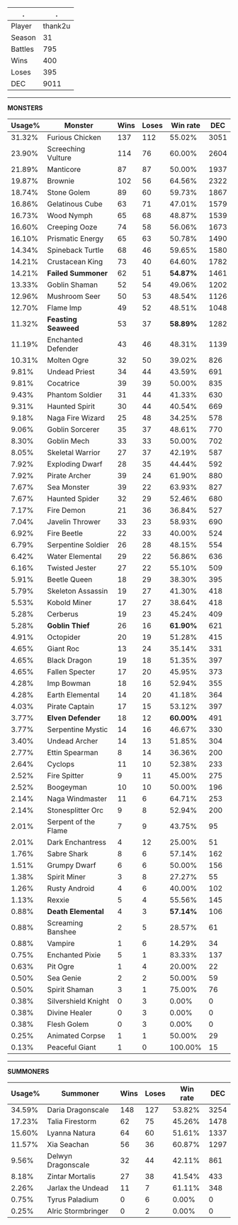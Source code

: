 .|.
|-|-
Player|thank2u
Season|31
Battles|795
Wins|400
Loses|395
DEC|9011

---
**MONSTERS**

Usage%|Monster|Wins|Loses|Win rate|DEC|
-|-|-|-|-|-|
31.32%|Furious Chicken|137|112|55.02%|3051|
23.90%|Screeching Vulture|114|76|60.00%|2604|
21.89%|Manticore|87|87|50.00%|1937|
19.87%|Brownie|102|56|64.56%|2322|
18.74%|Stone Golem|89|60|59.73%|1867|
16.86%|Gelatinous Cube|63|71|47.01%|1579|
16.73%|Wood Nymph|65|68|48.87%|1539|
16.60%|Creeping Ooze|74|58|56.06%|1673|
16.10%|Prismatic Energy|65|63|50.78%|1490|
14.34%|Spineback Turtle|68|46|59.65%|1580|
14.21%|Crustacean King|73|40|64.60%|1782|
14.21%|**Failed Summoner**|62|51|**54.87%**|1461|
13.33%|Goblin Shaman|52|54|49.06%|1202|
12.96%|Mushroom Seer|50|53|48.54%|1126|
12.70%|Flame Imp|49|52|48.51%|1048|
11.32%|**Feasting Seaweed**|53|37|**58.89%**|1282|
11.19%|Enchanted Defender|43|46|48.31%|1139|
10.31%|Molten Ogre|32|50|39.02%|826|
9.81%|Undead Priest|34|44|43.59%|691|
9.81%|Cocatrice|39|39|50.00%|835|
9.43%|Phantom Soldier|31|44|41.33%|630|
9.31%|Haunted Spirit|30|44|40.54%|669|
9.18%|Naga Fire Wizard|25|48|34.25%|578|
9.06%|Goblin Sorcerer|35|37|48.61%|770|
8.30%|Goblin Mech|33|33|50.00%|702|
8.05%|Skeletal Warrior|27|37|42.19%|587|
7.92%|Exploding Dwarf|28|35|44.44%|592|
7.92%|Pirate Archer|39|24|61.90%|880|
7.67%|Sea Monster|39|22|63.93%|827|
7.67%|Haunted Spider|32|29|52.46%|680|
7.17%|Fire Demon|21|36|36.84%|527|
7.04%|Javelin Thrower|33|23|58.93%|690|
6.92%|Fire Beetle|22|33|40.00%|524|
6.79%|Serpentine Soldier|26|28|48.15%|554|
6.42%|Water Elemental|29|22|56.86%|636|
6.16%|Twisted Jester|27|22|55.10%|509|
5.91%|Beetle Queen|18|29|38.30%|395|
5.79%|Skeleton Assassin|19|27|41.30%|418|
5.53%|Kobold Miner|17|27|38.64%|418|
5.28%|Cerberus|19|23|45.24%|409|
5.28%|**Goblin Thief**|26|16|**61.90%**|621|
4.91%|Octopider|20|19|51.28%|415|
4.65%|Giant Roc|13|24|35.14%|331|
4.65%|Black Dragon|19|18|51.35%|397|
4.65%|Fallen Specter|17|20|45.95%|373|
4.28%|Imp Bowman|18|16|52.94%|355|
4.28%|Earth Elemental|14|20|41.18%|364|
4.03%|Pirate Captain|17|15|53.12%|397|
3.77%|**Elven Defender**|18|12|**60.00%**|491|
3.77%|Serpentine Mystic|14|16|46.67%|330|
3.40%|Undead Archer|14|13|51.85%|304|
2.77%|Ettin Spearman|8|14|36.36%|200|
2.64%|Cyclops|11|10|52.38%|233|
2.52%|Fire Spitter|9|11|45.00%|275|
2.52%|Boogeyman|10|10|50.00%|196|
2.14%|Naga Windmaster|11|6|64.71%|253|
2.14%|Stonesplitter Orc|9|8|52.94%|200|
2.01%|Serpent of the Flame|7|9|43.75%|95|
2.01%|Dark Enchantress|4|12|25.00%|51|
1.76%|Sabre Shark|8|6|57.14%|162|
1.51%|Grumpy Dwarf|6|6|50.00%|156|
1.38%|Spirit Miner|3|8|27.27%|55|
1.26%|Rusty Android|4|6|40.00%|102|
1.13%|Rexxie|5|4|55.56%|145|
0.88%|**Death Elemental**|4|3|**57.14%**|106|
0.88%|Screaming Banshee|2|5|28.57%|61|
0.88%|Vampire|1|6|14.29%|34|
0.75%|Enchanted Pixie|5|1|83.33%|137|
0.63%|Pit Ogre|1|4|20.00%|22|
0.50%|Sea Genie|2|2|50.00%|59|
0.50%|Spirit Shaman|3|1|75.00%|76|
0.38%|Silvershield Knight|0|3|0.00%|0|
0.38%|Divine Healer|0|3|0.00%|0|
0.38%|Flesh Golem|0|3|0.00%|0|
0.25%|Animated Corpse|1|1|50.00%|29|
0.13%|Peaceful Giant|1|0|100.00%|15|

---
**SUMMONERS**

Usage%|Summoner|Wins|Loses|Win rate|DEC|
-|-|-|-|-|-|
34.59%|Daria Dragonscale|148|127|53.82%|3254|
17.23%|Talia Firestorm|62|75|45.26%|1478|
15.60%|Lyanna Natura|64|60|51.61%|1337|
11.57%|Xia Seachan|56|36|60.87%|1297|
9.56%|Delwyn Dragonscale|32|44|42.11%|861|
8.18%|Zintar Mortalis|27|38|41.54%|433|
2.26%|Jarlax the Undead|11|7|61.11%|348|
0.75%|Tyrus Paladium|0|6|0.00%|0|
0.25%|Alric Stormbringer|0|2|0.00%|0|
